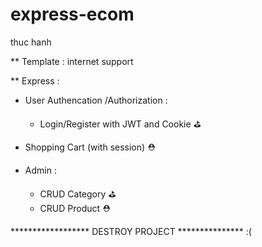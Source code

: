 # express-ecom
thuc hanh 

** Template : internet support



** Express :
 
 
 - User Authencation /Authorization :
 
     + Login/Register with JWT and Cookie  &#9971;
 
 - Shopping Cart (with session) &#9937;


 - Admin : 
     + CRUD Category &#9971;
     + CRUD Product &#9937;

****************** DESTROY PROJECT ***************  :(
